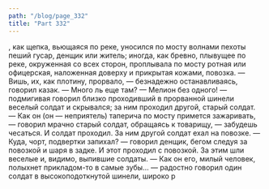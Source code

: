 ```yaml
---
path: "/blog/page_332"
title: "Part 332"
---
```


, как щепка, вьющаяся по реке, уносился по мосту волнами пехоты пеший гусар, денщик или житель; иногда, как бревно, плывущее по реке, окруженная со всех сторон, проплывала по мосту ротная или офицерская, наложенная доверху и прикрытая кожами, повозка.
— Вишь, их, как плотину, прорвало, — безнадежно останавливаясь, говорил казак. — Много ль еще там?
— Мелион без одного! — подмигивая говорил близко проходивший в прорванной шинели веселый солдат и скрывался; за ним проходил другой, старый солдат.
— Как он (он — неприятель) таперича по мосту примется зажаривать, — говорил мрачно старый солдат, обращаясь к товарищу, — забудешь чесаться.
И солдат проходил. За ним другой солдат ехал на повозке.
— Куда, чорт, подвертки запихал? — говорил денщик, бегом следуя за повозкой и шаря в задке.
И этот проходил с повозкой.
За этим шли веселые и, видимо, выпившие солдаты.
— Как он его, милый человек, полыхнет прикладом-то в самые зубы... — радостно говорил один солдат в высокоподоткнутой шинели, широко р
